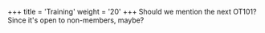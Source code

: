 +++
title = 'Training'
weight = '20'
+++
Should we mention the next OT101? Since it's open to non-members, maybe?
